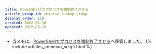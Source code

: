 ```yaml
---
title: PowerShellでプロセスを強制終了させる
article_group_id: reverse-lookup-group
display_order: 110
created: 2022-02-16
updated: 2022-02-16
---
```

- 当メモは、[PowerShellでプロセスを強制終了させる](https://thinktwice.tech/it/powershell/kill_a_process_with_powershell/)へ移管しました。
{% include articles_common_script.html %}
